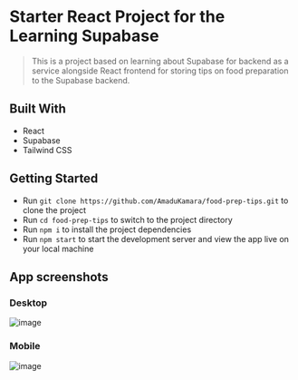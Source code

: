 # Starter React Project for the Learning Supabase

> This is a project based on learning about Supabase for backend as a service alongside React frontend for storing tips on food preparation to the Supabase backend.

## Built With
- React
- Supabase
- Tailwind CSS

## Getting Started

- Run `git clone https://github.com/AmaduKamara/food-prep-tips.git` to clone the project
- Run `cd food-prep-tips` to switch to the project directory
- Run `npm i` to install the project dependencies
- Run `npm start` to start the development server and view the app live on your local machine

## App screenshots

### Desktop
![image](https://user-images.githubusercontent.com/50941074/190902511-aafbc0b9-5c31-4ab0-8f12-fa7e0f2bf7cc.png)

### Mobile
![image](https://user-images.githubusercontent.com/50941074/190902485-4e8335d2-7187-42d8-bbbf-19736e8a88d7.png)
